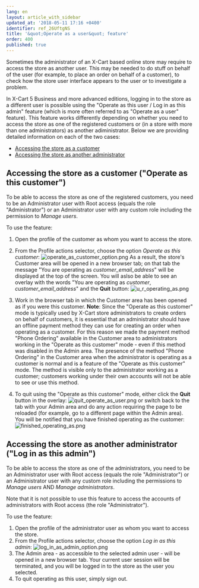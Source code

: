 ```yaml
---
lang: en
layout: article_with_sidebar
updated_at: '2018-05-11 17:16 +0400'
identifier: ref_26UftgNS
title: '&quot;Operate as a user&quot; feature'
order: 400
published: true
---
```

Sometimes the administrator of an X-Cart based online store may require to access the store as another user. This may be needed to do stuff on behalf of the user (for example, to place an order on behalf of a customer), to check how the store user interface appears to the user or to investigate a problem. 

In X-Cart 5 Business and more advanced editions, logging in to the store as a different user is possible using the "Operate as this user / Log in as this admin" feature (which is more often referred to as "Operate as a user" feature). This feature works differently depending on whether you need to access the store as one of the registered customers or (in a store with more than one administrators) as another adiministrator. Below we are providing detailed information on each of the two cases:

   * [Accessing the store as a customer](#accessing-the-store-as-a-customer-operate-as-this-customer)
   * [Accessing the store as another administrator](#accessing-the-store-as-another-administrator-log-in-as-this-admin)

## Accessing the store as a customer ("Operate as this customer")
To be able to access the store as one of the registered customers, you need to be an Administrator user with Root access (equals the role "Administrator") or an Administrator user with any custom role including the permission to *Manage users*.

To use the feature:

   1. Open the profile of the customer as whom you want to access the store.
   2. From the Profile actions selector, choose the option _Operate as this customer_:
      ![operate_as_customer_option.png]({{site.baseurl}}/attachments/ref_26UftgNS/operate_as_customer_option.png)
      As a result, the store's Customer area will be opened in a new browser tab; on that tab the message "You are operating as *customer_email_address*" will be displayed at the top of the screen. You will aslso be able to see an overlay with the words "You are operating as *customer*, *customer_email_address*" and the **Quit** button:
      ![u_r_operating_as.png]({{site.baseurl}}/attachments/ref_26UftgNS/u_r_operating_as.png)
   3. Work in the browser tab in which the Customer area has been opened as if you were this customer.
      **Note**: Since the "Operate as this customer" mode is typically used by X-Cart store administrators to create orders on behalf of customers, it is essential that an administrator should have an offline payment method they can use for creating an order when operating as a customer. For this reason we made the payment method "Phone Ordering" available in the Customer area to administrators working in the "Operate as this customer" mode - even if this method was disabled in the Admin area. The presence of the method "Phone Ordering" in the Customer area when the administrator is operating as a customer is normal and is a feature of the "Operate as this customer" mode. The method is visible only to the administrator working as a customer; customers working under their own accounts will not be able to see or use this method.
      
   4. To quit using the "Operate as this customer" mode, either click the **Quit** button in the overlay:
      ![quit_operate_as_user.png]({{site.baseurl}}/attachments/ref_26UftgNS/quit_operate_as_user.png)
or switch back to the tab with your Admin area and do any action requiring the page to be reloaded (for example, go to a different page within the Admin area). You will be notified that you have finished operating as the customer:
      ![finished_operating_as.png]({{site.baseurl}}/attachments/ref_26UftgNS/finished_operating_as.png)

## Accessing the store as another administrator ("Log in as this admin")
To be able to access the store as one of the administrators, you need to be an Administrator user with Root access (equals the role "Administrator") or an Administrator user with any custom role including the permissions to *Manage users* AND *Manage administrators*.

Note that it is not possible to use this feature to access the accounts of administrators with Root access (the role "Administrator").

To use the feature:

   1. Open the profile of the administrator user as whom you want to access the store.
   2. From the Profile actions selector, choose the option _Log in as this admin_:
      ![log_in_as_admin_option.png]({{site.baseurl}}/attachments/ref_26UftgNS/log_in_as_admin_option.png)
   3. The Admin area - as accessible to the selected admin user - will be opened in a new browser tab. Your current user session will be terminated, and you will be logged in to the store as the user you selected. 
   4. To quit operating as this user, simply sign out.
